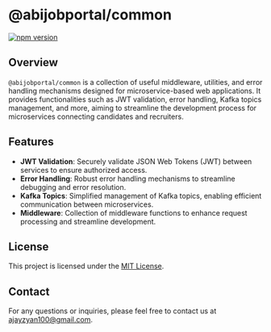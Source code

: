 # @abijobportal/common

[![npm version](https://badge.fury.io/js/@abijobportal%2Fcommon.svg)](https://badge.fury.io/js/@abijobportal%2Fcommon)

## Overview

`@abijobportal/common` is a collection of useful middleware, utilities, and error handling mechanisms designed for microservice-based web applications. It provides functionalities such as JWT validation, error handling, Kafka topics management, and more, aiming to streamline the development process for microservices connecting candidates and recruiters.

## Features

- **JWT Validation**: Securely validate JSON Web Tokens (JWT) between services to ensure authorized access.
- **Error Handling**: Robust error handling mechanisms to streamline debugging and error resolution.
- **Kafka Topics**: Simplified management of Kafka topics, enabling efficient communication between microservices.
- **Middleware**: Collection of middleware functions to enhance request processing and streamline development.

## License

This project is licensed under the [MIT License](LICENSE).

## Contact

For any questions or inquiries, please feel free to contact us at [ajayzyan100@gmail.com](mailto:ajayzyan100@gmail.com).